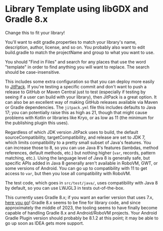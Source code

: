 # Library Template using libGDX and Gradle 8.x

Change this to fit your library!

You'll want to edit gradle.properties to match your library's name, description, author, license, and so on.
You probably also want to edit build.gradle to match the projectName and group to what you want to use.

You should "Find in Files" and search for any places that use the word "template" in order to find anything
you will want to replace. The search should be case-insensitive.

This includes some extra configuration so that you can deploy more easily to [JitPack](https://jitpack.io). If you're
testing a specific commit and don't want to push a release to GitHub or Maven Central just to test (especially
if testing by seeing if a user can build with your library), then JitPack is a great option. It can also be an
excellent way of making GitHub releases available via Maven or Gradle dependencies. The `jitpack.yml` file this
includes defaults to Java 17; you can potentially raise this as high as 21, though that might cause problems
with Kotlin or libraries like Kryo, or as low as 11 (the minimum for the publishing plugin this uses).

Regardless of which JDK version JitPack uses to build, the default sourceCompatibility, targetCompatibility, and
release are set to JDK 7, which limits compatibility to a pretty small subset of Java's features. You can increase
those to 8, so you can use Java 8's features (lambdas, method references, default methods, etc.) but nothing
higher (`var`, records, pattern matching, etc.). Using the language level of Java 8 is generally safe, but
specific APIs added in Java 8 generally aren't available in RoboVM, GWT, or some versions of Android. You can
go up to compatibility with 11 to get access to `var`, but then you lose all compatibility with RoboVM.

The test code, which goes in `src/test/java/`, uses compatibility with Java 8 by default, so you can use LWJGL3
in tests out-of-the-box.

This currently uses Gradle 8.x; if you want an earlier version that uses 7.x,
[here you go](https://github.com/tommyettinger/libgdx-library-template/releases/tag/v7.6)!
Gradle 8.x seems to be fine for library code, and since approximately the middle of 2023, the tooling seems
to have finally become capable of handling Gradle 8.x and Android/RoboVM projects. Your Android Gradle Plugin
version should probably be 8.1.2 at this point; it may be able to go up soon as IDEA gets more support.